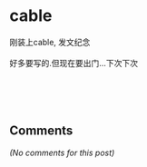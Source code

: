 # cable

<div id="msgcns!9884D0A402622CB2!3423" class="bvMsg"><div>刚装上cable, 发文纪念</div>
<div> </div>
<div>好多要写的.但现在要出门...下次下次</div>
<div> </div>
<div> </div>
<div> </div>
<div> </div></div>

## Comments

*(No comments for this post)*
